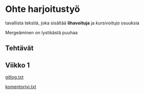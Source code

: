 # Ohte harjoitustyö

tavallista tekstiä, joka sisältää **lihavoituja** ja *kursivoituja* osuuksia

Mergeäminen on lystikästä puuhaa

## Tehtävät

## Viikko 1

[gitlog.txt](https://github.com/ArtturiV/ot-harjoitustyo/blob/master/laskarit/viikko1/gitlog.txt)

[komentorivi.txt](https://github.com/ArtturiV/ot-harjoitustyo/blob/master/laskarit/viikko1/komentorivi.txt)
